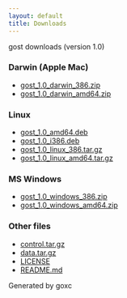 ```yaml
---
layout: default
title: Downloads
---
```


gost downloads (version 1.0)

### Darwin (Apple Mac)

 * [gost\_1.0\_darwin\_386.zip](gost_1.0_darwin_386.zip)
 * [gost\_1.0\_darwin\_amd64.zip](gost_1.0_darwin_amd64.zip)

### Linux

 * [gost\_1.0\_amd64.deb](gost_1.0_amd64.deb)
 * [gost\_1.0\_i386.deb](gost_1.0_i386.deb)
 * [gost\_1.0\_linux\_386.tar.gz](gost_1.0_linux_386.tar.gz)
 * [gost\_1.0\_linux\_amd64.tar.gz](gost_1.0_linux_amd64.tar.gz)

### MS Windows

 * [gost\_1.0\_windows\_386.zip](gost_1.0_windows_386.zip)
 * [gost\_1.0\_windows\_amd64.zip](gost_1.0_windows_amd64.zip)

### Other files

 * [control.tar.gz](.goxc-temp/control.tar.gz)
 * [data.tar.gz](.goxc-temp/data.tar.gz)
 * [LICENSE](LICENSE)
 * [README.md](README.md)



Generated by goxc